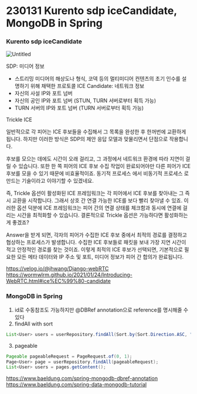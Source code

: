 # 230131 Kurento sdp iceCandidate, MongoDB in Spring

### Kurento sdp iceCandidate

![Untitled](https://user-images.githubusercontent.com/61377122/215735841-b783099d-ce56-4325-9462-6c13fd5f7863.png)

SDP: 미디어 정보

- 스트리밍 미디어의 해상도나 형식, 코덱 등의 멀티미디어 컨텐츠의 초기 인수를 설명하기 위해 채택한 프로토콜
  ICE Candidate: 네트워크 정보
- 자신의 사설 IP와 포트 넘버
- 자신의 공인 IP와 포트 넘버 (STUN, TURN 서버로부터 획득 가능)
- TURN 서버의 IP와 포트 넘버 (TURN 서버로부터 획득 가능)

Trickle ICE

일반적으로 각 피어는 ICE 후보들을 수집해서 그 목록을 완성한 후 한꺼번에 교환하게 됩니다.
하지만 이러한 방식은 SDP의 제안 응답 모델과 맞물리면서 단점으로 작용합니다.

후보를 모으는 데에도 시간이 오래 걸리고, 그 과정에서 네트워크 환경에 따라 지연이 걸릴 수 있습니다. 또한 한 쪽 피어의 ICE 후보 수집 작업이 완료되어야만 다른 피어가 ICE 후보를 모을 수 있기 때문에 비효율적이죠. 동기적 프로세스 에서 비동기적 프로세스 로 만드는 기술이라고 이야기할 수 있겠네요.

즉, Trickle 옵션이 활성화된 ICE 프레임워크는 각 피어에서 ICE 후보를 찾아내는 그 즉시 교환을 시작합니다. 그래서 상호 간 연결 가능한 ICE를 보다 빨리 찾아낼 수 있죠. 이러한 옵션 덕분에 ICE 프레임워크는 피어 간의 연결 상태를 체크함과 동시에 연결에 걸리는 시간을 최적화할 수 있습니다. 결론적으로 Trickle 옵션은 가능하다면 활성화하는 게 좋겠죠?

Answer을 받게 되면, 각자의 피어가 수집한 ICE 후보 중에서 최적의 경로를 결정하고 협상하는 프로세스가 발생합니다. 수집한 ICE 후보들로 패킷을 보내 가장 지연 시간이 적고 안정적인 경로를 찾는 것이죠. 이렇게 최적의 ICE 후보가 선택되면, 기본적으로 필요한 모든 메타 데이터와 IP 주소 및 포트, 미디어 정보가 피어 간 합의가 완료됩니다.

https://velog.io/@jhwang/Django-webRTC
https://wormwlrm.github.io/2021/01/24/Introducing-WebRTC.html#ice%EC%99%80-candidate

### MongoDB in Spring

1. id로 수동참조도 가능하지만 @DBRef annotation으로 reference를 명시해줄 수 있다
2. findAll with sort

```java
List<User> users = userRepository.findAll(Sort.by(Sort.Direction.ASC, "name"));
```

3. pageable

```java
Pageable pageableRequest = PageRequest.of(0, 1);
Page<User> page = userRepository.findAll(pageableRequest);
List<User> users = pages.getContent();
```

https://www.baeldung.com/spring-mongodb-dbref-annotation
https://www.baeldung.com/spring-data-mongodb-tutorial
